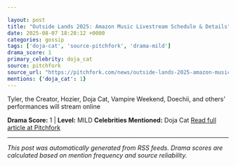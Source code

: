 ```yaml
---

layout: post
title: "Outside Lands 2025: Amazon Music Livestream Schedule & Details""
date: 2025-08-07 18:28:12 +0000
categories: gossip
tags: ['doja-cat', 'source-pitchfork', 'drama-mild']
drama_score: 1
primary_celebrity: doja_cat
source: pitchfork
source_url: "https://pitchfork.com/news/outside-lands-2025-amazon-music-livestream-schedule-and-details""
mentions: {'doja_cat': 1}
---
```


Tyler, the Creator, Hozier, Doja Cat, Vampire Weekend, Doechii, and others’ performances will stream online

**Drama Score:** 1 | **Level:** MILD **Celebrities Mentioned:** Doja Cat [Read full article at Pitchfork](https://pitchfork.com/news/outside-lands-2025-amazon-music-livestream-schedule-and-details)

---

*This post was automatically generated from RSS feeds. Drama scores are calculated based on mention frequency and source reliability.*